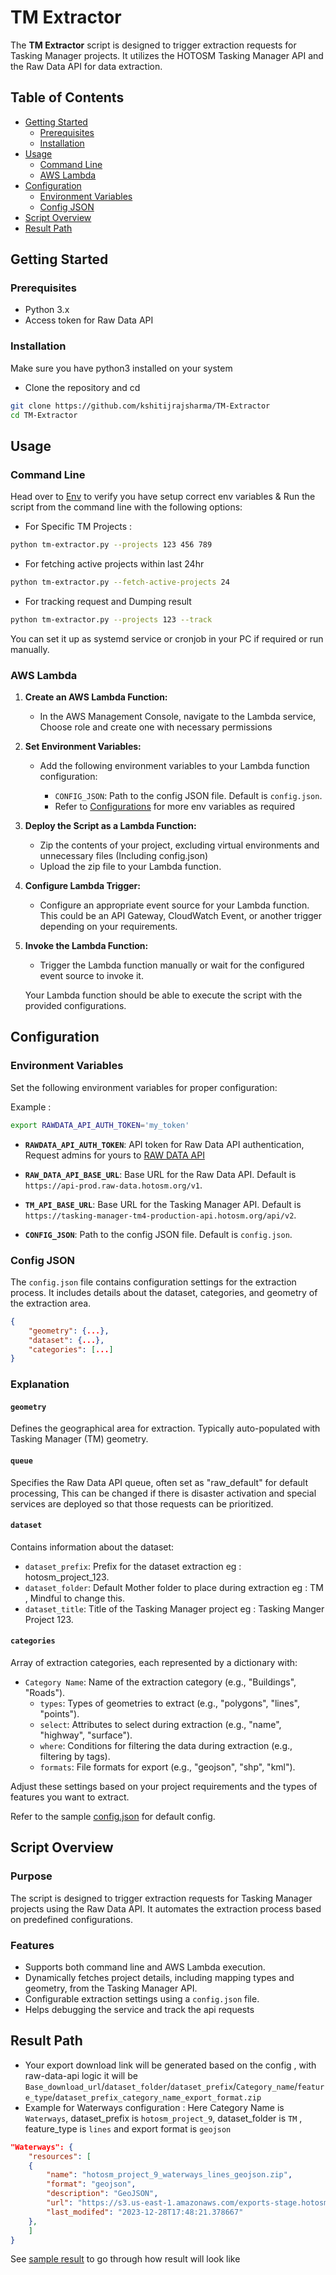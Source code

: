 # TM Extractor

The **TM Extractor** script is designed to trigger extraction requests for Tasking Manager projects. It utilizes the HOTOSM Tasking Manager API and the Raw Data API for data extraction.

## Table of Contents
- [Getting Started](#getting-started)
  - [Prerequisites](#prerequisites)
  - [Installation](#installation)
- [Usage](#usage)
  - [Command Line](#command-line)
  - [AWS Lambda](#aws-lambda)
- [Configuration](#configuration)
  - [Environment Variables](#environment-variables)
  - [Config JSON](#config-json)
- [Script Overview](#script-overview)
- [Result Path](#result-path)

## Getting Started

### Prerequisites

- Python 3.x
- Access token for Raw Data API

### Installation
Make sure you have python3 installed on your system
    
- Clone the repository and cd 

```bash
git clone https://github.com/kshitijrajsharma/TM-Extractor
cd TM-Extractor
```

## Usage

### Command Line

Head over to [Env](#environment-variables) to verify you have setup correct env variables & Run the script from the command line with the following options:

- For Specific TM Projects : 

```bash
python tm-extractor.py --projects 123 456 789
```

- For fetching active projects within last 24hr

```bash
python tm-extractor.py --fetch-active-projects 24
```

- For tracking request and Dumping result

```bash
python tm-extractor.py --projects 123 --track
```

You can set it up as systemd service or cronjob in your PC if required or run manually.

### AWS Lambda

1. **Create an AWS Lambda Function:**

   - In the AWS Management Console, navigate to the Lambda service, Choose role and create one with necessary permissions 

2. **Set Environment Variables:**

   - Add the following environment variables to your Lambda function configuration:

     - `CONFIG_JSON`: Path to the config JSON file. Default is `config.json`.
     - Refer to [Configurations](#configuration) for more env variables as required

3. **Deploy the Script as a Lambda Function:**

   - Zip the contents of your project, excluding virtual environments and unnecessary files (Including config.json)
   - Upload the zip file to your Lambda function.

4. **Configure Lambda Trigger:**

   - Configure an appropriate event source for your Lambda function. This could be an API Gateway, CloudWatch Event, or another trigger depending on your requirements.

5. **Invoke the Lambda Function:**

   - Trigger the Lambda function manually or wait for the configured event source to invoke it.

   Your Lambda function should be able to execute the script with the provided configurations.

## Configuration

### Environment Variables

Set the following environment variables for proper configuration:

Example : 
```bash
export RAWDATA_API_AUTH_TOKEN='my_token'
```

- **`RAWDATA_API_AUTH_TOKEN`**: API token for Raw Data API authentication, Request admins for yours to [RAW DATA API](https://github.com/hotosm/raw-data-api/)

- **`RAW_DATA_API_BASE_URL`**: Base URL for the Raw Data API. Default is `https://api-prod.raw-data.hotosm.org/v1`.

- **`TM_API_BASE_URL`**: Base URL for the Tasking Manager API. Default is `https://tasking-manager-tm4-production-api.hotosm.org/api/v2`.

- **`CONFIG_JSON`**: Path to the config JSON file. Default is `config.json`.

### Config JSON

The `config.json` file contains configuration settings for the extraction process. It includes details about the dataset, categories, and geometry of the extraction area.

```json
{
    "geometry": {...},
    "dataset": {...},
    "categories": [...]
}
```

### Explanation

#### `geometry`
Defines the geographical area for extraction. Typically auto-populated with Tasking Manager (TM) geometry.

#### `queue`
Specifies the Raw Data API queue, often set as "raw_default" for default processing, This can be changed if there is disaster activation and special services are deployed so that those requests can be prioritized.

#### `dataset`
Contains information about the dataset:
- `dataset_prefix`: Prefix for the dataset extraction eg : hotosm_project_123.
- `dataset_folder`: Default Mother folder to place during extraction eg : TM , Mindful to change this.
- `dataset_title`: Title of the Tasking Manager project eg : Tasking Manger Project 123.

#### `categories`
Array of extraction categories, each represented by a dictionary with:
- `Category Name`: Name of the extraction category (e.g., "Buildings", "Roads").
  - `types`: Types of geometries to extract (e.g., "polygons", "lines", "points").
  - `select`: Attributes to select during extraction (e.g., "name", "highway", "surface").
  - `where`: Conditions for filtering the data during extraction (e.g., filtering by tags).
  - `formats`: File formats for export (e.g., "geojson", "shp", "kml").

Adjust these settings based on your project requirements and the types of features you want to extract.

Refer to the sample [config.json](./config.json) for default config.


## Script Overview

### Purpose
The script is designed to trigger extraction requests for Tasking Manager projects using the Raw Data API. It automates the extraction process based on predefined configurations.

### Features
- Supports both command line and AWS Lambda execution.
- Dynamically fetches project details, including mapping types and geometry, from the Tasking Manager API.
- Configurable extraction settings using a `config.json` file.
- Helps debugging the service and track the api requests


## Result Path 

- Your export download link will be generated based on the config , with raw-data-api logic it will be ```Base_download_url```/```dataset_folder```/```dataset_prefix```/```Category_name```/```feature_type```/```dataset_prefix_category_name_export_format.zip```
- Example for Waterways configuration :
Here Category Name is ```Waterways```, dataset_prefix is ```hotosm_project_9```, dataset_folder is ```TM``` , feature_type is ```lines``` and export format is ```geojson```

```json
"Waterways": {
    "resources": [
    {
        "name": "hotosm_project_9_waterways_lines_geojson.zip",
        "format": "geojson",
        "description": "GeoJSON",
        "url": "https://s3.us-east-1.amazonaws.com/exports-stage.hotosm.org/TM/hotosm_project_9/waterways/lines/hotosm_project_9_waterways_lines_geojson.zip",
        "last_modifed": "2023-12-28T17:48:21.378667"
    },
    ]
}
```
See [sample result](./sample_result.json) to go through how result will look like